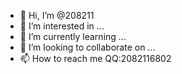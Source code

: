 - 👋 Hi, I’m @208211
- 👀 I’m interested in ...
- 🌱 I’m currently learning ...
- 💞️ I’m looking to collaborate on ...
- 📫 How to reach me QQ:2082116802

<!---
208211/208211 is a ✨ special ✨ repository because its `README.md` (this file) appears on your GitHub profile.
You can click the Preview link to take a look at your changes.
--->
